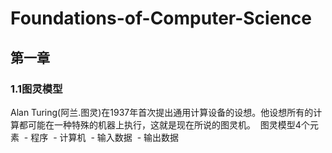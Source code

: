 # Foundations-of-Computer-Science


## 第一章

### 1.1图灵模型
  Alan Turing(阿兰.图灵)在1937年首次提出通用计算设备的设想。他设想所有的计算都可能在一种特殊的机器上执行，这就是现在所说的图灵机。
  图灵模型4个元素
  - 程序
  - 计算机
  - 输入数据
  - 输出数据
